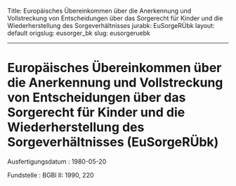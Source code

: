 Title: Europäisches Übereinkommen über die Anerkennung und Vollstreckung von Entscheidungen
  über das Sorgerecht für Kinder und die Wiederherstellung des Sorgeverhältnisses
jurabk: EuSorgeRÜbk
layout: default
origslug: eusorger_bk
slug: eusorgeruebk

---

# Europäisches Übereinkommen über die Anerkennung und Vollstreckung von Entscheidungen über das Sorgerecht für Kinder und die Wiederherstellung des Sorgeverhältnisses (EuSorgeRÜbk)

Ausfertigungsdatum
:   1980-05-20

Fundstelle
:   BGBl II: 1990, 220

